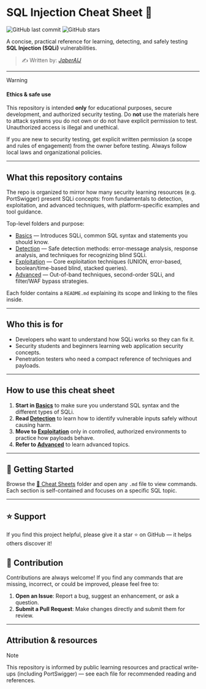 # SQL Injection Cheat Sheet 📘

![GitHub last commit](https://img.shields.io/github/last-commit/JaberAlJ/sqli-cheat-sheet)
![GitHub stars](https://img.shields.io/github/stars/JaberAlJ/sqli-cheat-sheet?style=social)

A concise, practical reference for learning, detecting, and safely testing **SQL Injection (SQLi)** vulnerabilities.

> ✍️ Written by: [*JaberAlJ*](https://github.com/JaberAlJ)

---

> [!WARNING]
> #### **Ethics & safe use**
> This repository is intended **only** for educational purposes, secure development, and authorized security testing. Do **not** use the materials here to attack systems you do not own or do not have explicit permission to test. Unauthorized access is illegal and unethical.
>
>If you are new to security testing, get explicit written permission (a scope and rules of engagement) from the owner before testing. Always follow local laws and organizational policies.

---

## What this repository contains

The repo is organized to mirror how many security learning resources (e.g. PortSwigger) present SQLi concepts: from fundamentals to detection, exploitation, and advanced techniques, with platform-specific examples and tool guidance.

Top-level folders and purpose:

* [Basics](Cheat%20Sheets/Basics/README.md) — Introduces SQLi, common SQL syntax and statements you should know.
* [Detection](Cheat%20Sheets/Detection/README.md) — Safe detection methods: error-message analysis, response analysis, and techniques for recognizing blind SQLi.
* [Exploitation](Cheat%20Sheets/Exploitation/README.md) — Core exploitation techniques (UNION, error-based, boolean/time-based blind, stacked queries).
* [Advanced](Cheat%20Sheets/Advanced/README.md) — Out-of-band techniques, second-order SQLi, and filter/WAF bypass strategies.


Each folder contains a `README.md` explaining its scope and linking to the files inside.

---

## Who this is for

* Developers who want to understand how SQLi works so they can fix it.
* Security students and beginners learning web application security concepts.
* Penetration testers who need a compact reference of techniques and payloads.

---

## How to use this cheat sheet

1. **Start in [Basics](Cheat%20Sheets/Basics/README.md)** to make sure you understand SQL syntax and the different types of SQLi.
2. **Read [Detection](Cheat%20Sheets/Detection/README.md)** to learn how to identify vulnerable inputs safely without causing harm.
3. **Move to [Exploitation](Cheat%20Sheets/Exploitation/README.md)** only in controlled, authorized environments to practice how payloads behave.
4. **Refer to [Advanced](Cheat%20Sheets/Advanced/README.md)** to learn advanced topics.

---

## 🚀 Getting Started
Browse the [📂 Cheat Sheets](./Cheat%20Sheets) folder and open any `.md` file to view commands.  
Each section is self-contained and focuses on a specific SQL topic.

---

## ⭐ Support
If you find this project helpful, please give it a star ⭐ on GitHub — it helps others discover it!

## 👋 Contribution

Contributions are always welcome! If you find any commands that are missing, incorrect, or could be improved, please feel free to:

1. **Open an Issue**: Report a bug, suggest an enhancement, or ask a question.
2. **Submit a Pull Request**: Make changes directly and submit them for review.

---

## Attribution & resources

> [!NOTE]
> This repository is informed by public learning resources and practical write-ups (including PortSwigger) — see each file for recommended reading and references.